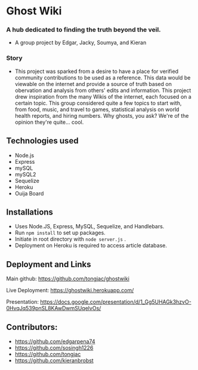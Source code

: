 # Ghost Wiki

### A hub dedicated to finding the truth beyond the veil.

- A group project by Edgar, Jacky, Soumya, and Kieran

### Story

- This project was sparked from a desire to have a place for verified community contributions to be used as a reference. This data would be viewable on the internet and provide a source of truth based on obervation and analysis from others' edits and information. This project drew inspiration from the many Wikis of the internet, each focused on a certain topic. This group considered quite a few topics to start with, from food, music, and travel to games, statistical analysis on world health reports, and hiring numbers. Why ghosts, you ask? We're of the opinion they're quite... cool.

## Technologies used

- Node.js
- Express
- mySQL
- mySQL2
- Sequelize
- Heroku
- Ouija Board

## Installations

- Uses Node.JS, Express, MySQL, Sequelize, and Handlebars.
- Run `npm install` to set up packages.
- Initiate in root directory with `node server.js` .
- Deployment on Heroku is required to access article database.

## Deployment and Links

Main github: https://github.com/tongjac/ghostwiki

Live Deployment: https://ghostwiki.herokuapp.com/

Presentation: https://docs.google.com/presentation/d/1_Gg5UHAGk3hzvO-0HvqJq539pnSL8KAwDwmSUqelvOs/

## Contributors:

- https://github.com/edgarpena74
- https://github.com/sosingh1226
- https://github.com/tongjac
- https://github.com/kieranbrobst
